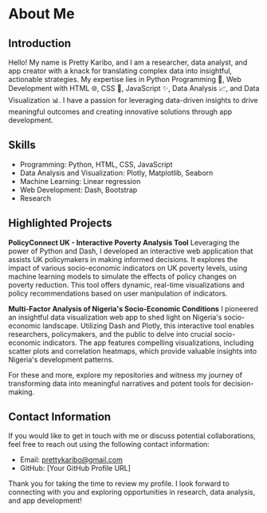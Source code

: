 # About Me

## Introduction
Hello! My name is Pretty Karibo, and I am a researcher, data analyst, and app creator with a knack for translating complex data into insightful, actionable strategies. My expertise lies in Python Programming 🐍, Web Development with HTML 🌐, CSS 🎨, JavaScript ✨, Data Analysis 📈, and Data Visualization 📊. I have a passion for leveraging data-driven insights to drive meaningful outcomes and creating innovative solutions through app development. 

## Skills
- Programming: Python, HTML, CSS, JavaScript
- Data Analysis and Visualization: Plotly, Matplotlib, Seaborn
- Machine Learning: Linear regression
- Web Development: Dash, Bootstrap
- Research

## Highlighted Projects
**PolicyConnect UK - Interactive Poverty Analysis Tool**
Leveraging the power of Python and Dash, I developed an interactive web application that assists UK policymakers in making informed decisions. It explores the impact of various socio-economic indicators on UK poverty levels, using machine learning models to simulate the effects of policy changes on poverty reduction. This tool offers dynamic, real-time visualizations and policy recommendations based on user manipulation of indicators.

**Multi-Factor Analysis of Nigeria's Socio-Economic Conditions**
I pioneered an insightful data visualization web app to shed light on Nigeria's socio-economic landscape. Utilizing Dash and Plotly, this interactive tool enables researchers, policymakers, and the public to delve into crucial socio-economic indicators. The app features compelling visualizations, including scatter plots and correlation heatmaps, which provide valuable insights into Nigeria's development patterns.

For these and more, explore my repositories and witness my journey of transforming data into meaningful narratives and potent tools for decision-making.

## Contact Information
If you would like to get in touch with me or discuss potential collaborations, feel free to reach out using the following contact information:

- Email: prettykaribo@gmail.com
- GitHub: [Your GitHub Profile URL]

Thank you for taking the time to review my profile. I look forward to connecting with you and exploring opportunities in research, data analysis, and app development!
